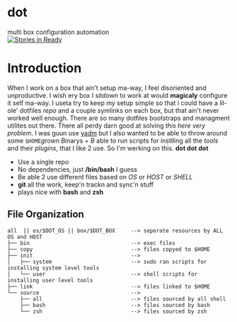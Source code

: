 dot
===
multi box configuration automation  
[![Stories in Ready](https://badge.waffle.io/slugbyte/dot.svg?label=ready&title=Ready)](http://waffle.io/slugbyte/dot)

# Introduction
When I work on a box that ain't setup ma-way, I feel disoriented and
unproductive. I wish ery box I sitdown to work at would **magicaly** configure it
self ma-way. I useta try to keep my setup simple so that i could have a lil-ole'
dotfiles _repo_ and a couple symlinks on each box, but that ain't never worked
well enough. There are so many dotfiles bootstraps and managment utilites out
there. There all perdy darn good at solving _this here very problem_. I was guun
use [yadm](https://github.com/TheLocehiliosan/yadm) but I also wanted to be able
to throw around some `$HOME`*grown* Binarys + _B_ able to run scripts for
instlling all the *tools* and their *plugins*, that I like 2 use. So I'm werking
on this. **dot dot dot**

* Use a single repo
* No dependencies, just **/bin/bash** I guess
* Be able 2 use different files based on _OS_ or _HOST_ or _SHELL_
* **git** all the work, keep'n trackn and sync'n stuff
* plays nice with **bash** and **zsh** 

## File Organization
```
all  || os/$DOT_OS || box/$DOT_BOX     --> seporate resources by ALL OS and HOST
├── bin                                --> exec files 
├── copy                               --> files copyed to $HOME
├── init                               --> 
│   ├── system                         --> sudo ran scripts for installing system level tools
│   └── user                           --> shell scripts for installing user level tools    
├── link                               --> files linked to $HOME     
└── source                             -->      
    ├── all                            --> files sourced by all shell     
    ├── bash                           --> files sourced by bash
    └── zsh                            --> files sourced by zsh
```
